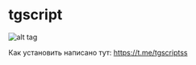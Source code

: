 # tgscript
![alt tag](https://github.com/Pr0n1xGH/scr/blob/main/tgscriptss.jpg "Простой русскоговорящий userbot для Телеграма")

Как установить написано тут: https://t.me/tgscriptss

